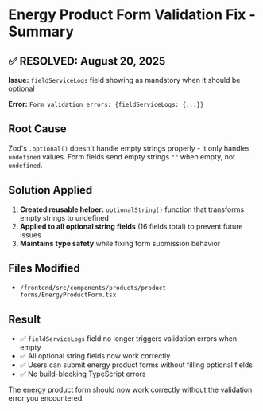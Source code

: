 # Energy Product Form Validation Fix - Summary

## ✅ RESOLVED: August 20, 2025

**Issue:** `fieldServiceLogs` field showing as mandatory when it should be optional

**Error:** `Form validation errors: {fieldServiceLogs: {...}}`

## Root Cause
Zod's `.optional()` doesn't handle empty strings properly - it only handles `undefined` values. Form fields send empty strings `""` when empty, not `undefined`.

## Solution Applied
1. **Created reusable helper:** `optionalString()` function that transforms empty strings to undefined
2. **Applied to all optional string fields** (16 fields total) to prevent future issues
3. **Maintains type safety** while fixing form submission behavior

## Files Modified
- `/frontend/src/components/products/product-forms/EnergyProductForm.tsx`

## Result
- ✅ `fieldServiceLogs` field no longer triggers validation errors when empty
- ✅ All optional string fields now work correctly 
- ✅ Users can submit energy product forms without filling optional fields
- ✅ No build-blocking TypeScript errors

The energy product form should now work correctly without the validation error you encountered.
